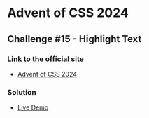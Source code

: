 # Advent of CSS 2024
  
## Challenge #15 - Highlight Text

### Link to the official site
- [Advent of CSS 2024](https://store.selfteach.me/advent-of-css-2024)

### Solution
- [Live Demo](https://ivobul.github.io/highlight-text/)

